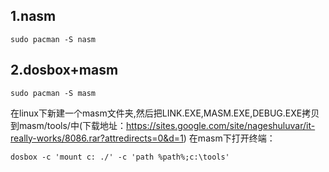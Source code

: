## 1.nasm
```
sudo pacman -S nasm
```
## 2.dosbox+masm
```
sudo pacman -S masm
```
在linux下新建一个masm文件夹,然后把LINK.EXE,MASM.EXE,DEBUG.EXE拷贝到masm/tools/中(下载地址：https://sites.google.com/site/nageshuluvar/it-really-works/8086.rar?attredirects=0&d=1)
在masm下打开终端：
```
dosbox -c 'mount c: ./' -c 'path %path%;c:\tools'
```